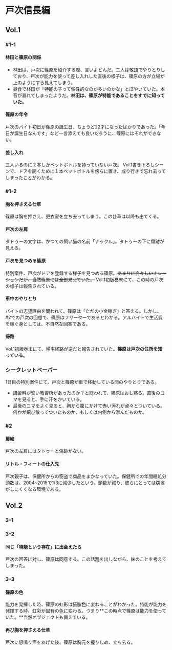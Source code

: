 # 戸次信長編
## Vol.1
### #1-1
#### 林田と篠原の関係
- 林田は、戸次に篠原を紹介する際、言いよどんだ。二人は敬語でやりとりしており、戸次が能力を使って差し入れした直後の様子は、篠原の方が立場が上のようにすら見えてしまう。
- 昼食で林田が「特能の子って個性的なのが多いのかな」とぼやいていた。本音が漏れてしまったようだ。**林田は、篠原が特能であることをすでに知っていた。**

#### 篠原の年令
戸次のバイト初日が篠原の誕生日、ちょうど22才になったばかりであった。「今日が誕生日なんです」など一言添えても良いだろうに、篠原にはそれができない。

#### 差し入れ
三人いるのに２本しかペットボトルを持っていない戸次。
Vol.1書き下ろしシーンで、ドアを開くために１本ペットボトルを傍らに置き、成り行きで忘れ去ってしまったことがわかる。

### #1-2
#### 胸を押さえる仕草
篠原は胸を押さえ、更衣室を立ち去ってしまう。この仕草は以降も出てくる。

#### 戸次の左肩
タトゥーの文字は、かつての飼い猫の名前「ナックル」。タトゥーの下に傷跡が見える。

#### 戸次を見つめる篠原
特別案件、戸次がドアを登録する様子を見つめる篠原。~~あまりに白々しいナレーションだが、当然篠原には全部見えていた。~~
Vol.1初版巻末にて、この時の戸次の様子は報告されている。

#### 車中のやりとり
バイトの志望理由を問われて、篠原は「ただの小金稼ぎ」と答える。しかし、#2での戸次の回想で、篠原はフリーターであるとわかる。アルバイトで生活費を稼ぐ身としては、不自然な回答である。

#### 帰路
Vol.1初版巻末にて、帰宅経路が逆だと報告されていた。**篠原は戸次の住所を知っている。**

### シークレットペーパー
1日目の特別案件にて、戸次と篠原が車で移動している間のやりとりである。
- 講習料が安い教習所があったのか？と問われて、篠原はおし黙る。直後のコマを見ると、手に汗をかいている。
- 最後のコマをよく見ると、胸から腹にかけて赤い汚れが点々とついている。何かが飛び散ってついたものか、もしくは内側から滲んだものか。

### #2
#### 扉絵
戸次の左肩にはタトゥーと傷跡がない。

#### リトル・フィートの仕入先
戸次親子は、保健所からの窃盗で商品をまかなっていた。保健所での年間殺処分頭数は、2004~2015で1/3に減少したという。頭数が減り、彼らにとっては窃盗がしにくくなる環境である。

## Vol.2
### 3-1


### 3-2
#### 同じ「特能という存在」に出会えたら
戸次の回答に対し、篠原は同意する。この話題を出しながら、妹のことを考えてしまった。

#### 

### 3-3
#### 篠原の色
能力を発揮した時、篠原の虹彩は臙脂色に変わることがわかった。特能が能力を発揮する時、虹彩が固有の色に変わる。つまり**この時点で篠原は能力を使っていた。**当然オブジェクトも備えている。

#### 再び胸を押さえる仕草
戸次に怒鳴り声をあげた後、篠原は胸元を握りしめ、立ち去る。

